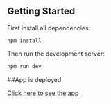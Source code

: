 ## Getting Started

First install all dependencies:

```bash
npm install
```

Then run the development server:

```bash
npm run dev
```


##App is deployed 

[Click here to see the app](https://gymbeam-interview-todo.netlify.app/)
